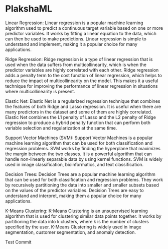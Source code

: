 # PlakshaML
Linear Regression:
Linear regression is a popular machine learning algorithm used to predict a continuous target variable based on one or more predictor variables. It works by fitting a linear equation to the data, which can then be used to make predictions. Linear regression is simple to understand and implement, making it a popular choice for many applications.

Ridge Regression:
Ridge regression is a type of linear regression that is used when the data suffers from multicollinearity, which is when the predictor variables are highly correlated with each other. Ridge regression adds a penalty term to the cost function of linear regression, which helps to reduce the impact of multicollinearity on the model. This makes it a useful technique for improving the performance of linear regression in situations where multicollinearity is present.

Elastic Net:
Elastic Net is a regularized regression technique that combines the features of both Ridge and Lasso regression. It is useful when there are many predictors in the dataset and some of them are highly correlated. Elastic Net combines the L1 penalty of Lasso and the L2 penalty of Ridge regression to produce a hybrid penalty function that can perform both variable selection and regularization at the same time.

Support Vector Machines (SVM):
Support Vector Machines is a popular machine learning algorithm that can be used for both classification and regression problems. SVM works by finding the hyperplane that maximizes the margin between the two classes. It is a powerful algorithm that can handle non-linearly separable data by using kernel functions. SVM is widely used in image classification, bioinformatics, and text classification.

Decision Trees:
Decision Trees are a popular machine learning algorithm that can be used for both classification and regression problems. They work by recursively partitioning the data into smaller and smaller subsets based on the values of the predictor variables. Decision Trees are easy to understand and interpret, making them a popular choice for many applications.

K-Means Clustering:
K-Means Clustering is an unsupervised learning algorithm that is used for clustering similar data points together. It works by partitioning the data into k clusters, where k is the number of clusters specified by the user. K-Means Clustering is widely used in image segmentation, customer segmentation, and anomaly detection.

Test Commit